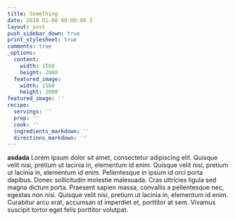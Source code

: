 ```yaml
---
title: Something
date: 2018-01-08 00:00:00 Z
layout: post
push_sidebar_down: true
print_stylesheet: true
comments: true
_options:
  content:
    width: 1560
    height: 2000
  featured_image:
    width: 1560
    height: 2000
featured_image: ''
recipe:
  servings: ''
  prep: ''
  cook: ''
  ingredients_markdown: ''
  directions_markdown: ''
---
```


<b> asdada</b>
Lorem ipsum dolor sit amet, consectetur adipiscing elit. Quisque velit nisi, pretium ut lacinia in, elementum id enim. Quisque velit nisi, pretium ut lacinia in, elementum id enim. Pellentesque in ipsum id orci porta dapibus. Donec sollicitudin molestie malesuada. Cras ultricies ligula sed magna dictum porta. Praesent sapien massa, convallis a pellentesque nec, egestas non nisi. Quisque velit nisi, pretium ut lacinia in, elementum id enim. Curabitur arcu erat, accumsan id imperdiet et, porttitor at sem. Vivamus suscipit tortor eget felis porttitor volutpat.
